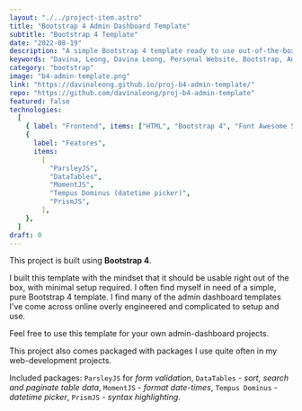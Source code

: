 ```yaml
---
layout: "./../project-item.astro"
title: "Bootstrap 4 Admin Dashboard Template"
subtitle: "Bootstrap 4 Template"
date: "2022-08-19"
description: "A simple Bootstrap 4 template ready to use out-of-the-box!"
keywords: "Davina, Leong, Davina Leong, Personal Website, Bootstrap, Admin, Template, Bootstrap 4 Admin Dashboard Template, HTML, CSS, Font Awesome 5, Bootstrap 4, ParsleyJS, DataTables, MomentJS, Tempus Dominus, DateTimePicker, PrismJS"
category: "bootstrap"
image: "b4-admin-template.png"
link: "https://davinaleong.github.io/proj-b4-admin-template/"
repo: "https://github.com/davinaleong/proj-b4-admin-template"
featured: false
technologies:
  [
    { label: "Frontend", items: ["HTML", "Bootstrap 4", "Font Awesome 5"] },
    {
      label: "Features",
      items:
        [
          "ParsleyJS",
          "DataTables",
          "MomentJS",
          "Tempus Dominus (datetime picker)",
          "PrismJS",
        ],
    },
  ]
draft: 0
---
```


This project is built using **Bootstrap 4**.

I built this template with the mindset that it should be usable right out of the box, with minimal setup required. I often find myself in need of a simple, pure Bootstrap 4 template. I find many of the admin dashboard templates I've come across online overly engineered and complicated to setup and use.

Feel free to use this template for your own admin-dashboard projects.

This project also comes packaged with packages I use quite often in my web-development projects.

Included packages: `ParsleyJS` for _form validation_, `DataTables` - _sort, search and paginate table data_, `MomentJS` - _format date-times_, `Tempus Dominus` - _datetime picker_, `PrismJS` - _syntax highlighting_.
